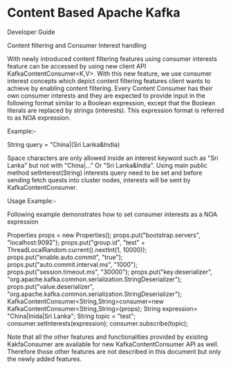 Content Based Apache Kafka
=================

Developer Guide

Content filtering and Consumer Interest handling

With newly introduced content filtering features using consumer interests feature can be accessed by using new client API KafkaContentConsumer<K,V>. With this new feature, we use consumer interest concepts which depict content filtering features client wants to achieve by enabling content filtering. Every Content Consumer has their own consumer interests and they are expected to provide input in the following format similar to a Boolean expression, except that the Boolean literals are replaced by strings (interests). This expression format is referred to as NOA expression.

Example:-

String query = "China|(Sri Lanka&India)

Space characters are only allowed inside an interest keyword such as "Sri Lanka" but not with "China|..." Or "Sri Lanka&India". Using main public method setInterest(String) interests query need to be set and before sending fetch quests into cluster nodes, interests will be sent by KafkaContentConsumer.

Usage Example:-

Following example demonstrates how to set consumer interests as a NOA expression

Properties props = new Properties();
props.put("bootstrap.servers", "localhost:9092");
props.put("group.id", "test" + ThreadLocalRandom.current().nextInt(1, 10000));
props.put("enable.auto.commit", "true");
props.put("auto.commit.interval.ms", "1000");
props.put("session.timeout.ms", "30000");
props.put("key.deserializer", "org.apache.kafka.common.serialization.StringDeserializer");
props.put("value.deserializer", "org.apache.kafka.common.serialization.StringDeserializer");
KafkaContentConsumer<String,String>consumer=new KafkaContentConsumer<String,String>(props);
String expression= "China|Inida|Sri Lanka";
String topic = "test";
consumer.setInterests(expression);
consumer.subscribe(topic);


Note that all the other features and functionalities provided by existing KakfaConsumer are available for new KafkaContentConsumer API as well. Therefore those other features are not described in this document but only the newly added features.
